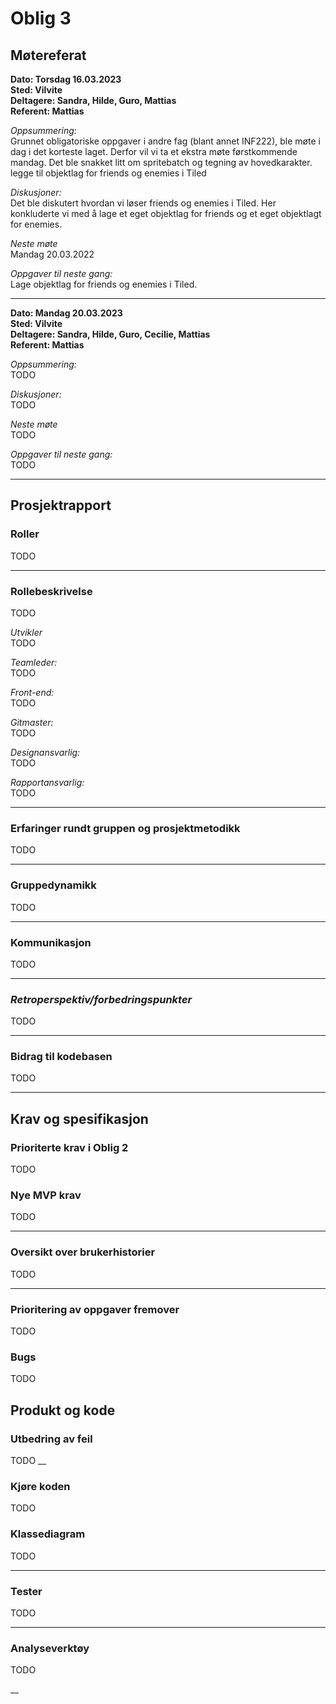 # **Oblig 3**

## **Møtereferat**

**Dato: Torsdag 16.03.2023** <br>
**Sted: Vilvite** <br>
**Deltagere: Sandra, Hilde, Guro, Mattias** <br>
**Referent: Mattias** <br>

*Oppsummering:* <br>
Grunnet obligatoriske oppgaver i andre fag (blant annet INF222), ble møte i dag i det korteste laget. Derfor vil vi ta et ekstra møte førstkommende mandag. Det ble snakket litt om spritebatch og tegning av hovedkarakter.
legge til objektlag for friends og enemies i Tiled

*Diskusjoner:* <br>
Det ble diskutert hvordan vi løser friends og enemies i Tiled. Her konkluderte vi med å lage et eget objektlag for friends og et eget objektlagt for enemies. 

*Neste møte* <br>
Mandag 20.03.2022 <br>

*Oppgaver til neste gang:* <br>
Lage objektlag for friends og enemies i Tiled. 

___

**Dato: Mandag 20.03.2023** <br>
**Sted: Vilvite** <br>
**Deltagere: Sandra, Hilde, Guro, Cecilie, Mattias** <br>
**Referent: Mattias** <br>

*Oppsummering:* <br>
TODO

*Diskusjoner:* <br>
TODO

*Neste møte* <br>
TODO <br>

*Oppgaver til neste gang:* <br>
TODO

___

## **Prosjektrapport**

### **Roller**
TODO
___

### **Rollebeskrivelse**
TODO

*Utvikler* <br>
TODO


*Teamleder:* <br>
TODO

*Front-end:* <br>
TODO


*Gitmaster:* <br> 
TODO

*Designansvarlig:* <br>
TODO


*Rapportansvarlig:* <br>
TODO

___
### **Erfaringer rundt gruppen og prosjektmetodikk**

TODO

___
### **Gruppedynamikk**
TODO
___
### **Kommunikasjon**
TODO
___

### ***Retroperspektiv/forbedringspunkter***
TODO
___

### **Bidrag til kodebasen**
TODO
___

## Krav og spesifikasjon

### **Prioriterte krav i Oblig 2**
TODO

### **Nye MVP krav**
TODO
___
### **Oversikt over brukerhistorier**
TODO

___

### **Prioritering av oppgaver fremover**
TODO

### **Bugs**
TODO

## Produkt og kode
### **Utbedring av feil**
TODO
__
### **Kjøre koden**
TODO

### **Klassediagram**
TODO
___
### **Tester**
TODO
___
### **Analyseverktøy**
TODO

__